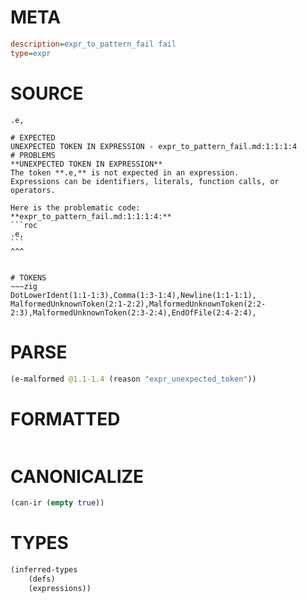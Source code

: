 # META
~~~ini
description=expr_to_pattern_fail fail
type=expr
~~~
# SOURCE
~~~roc
.e,
~~~
~~~
# EXPECTED
UNEXPECTED TOKEN IN EXPRESSION - expr_to_pattern_fail.md:1:1:1:4
# PROBLEMS
**UNEXPECTED TOKEN IN EXPRESSION**
The token **.e,** is not expected in an expression.
Expressions can be identifiers, literals, function calls, or operators.

Here is the problematic code:
**expr_to_pattern_fail.md:1:1:1:4:**
```roc
.e,
```
^^^


# TOKENS
~~~zig
DotLowerIdent(1:1-1:3),Comma(1:3-1:4),Newline(1:1-1:1),
MalformedUnknownToken(2:1-2:2),MalformedUnknownToken(2:2-2:3),MalformedUnknownToken(2:3-2:4),EndOfFile(2:4-2:4),
~~~
# PARSE
~~~clojure
(e-malformed @1.1-1.4 (reason "expr_unexpected_token"))
~~~
# FORMATTED
~~~roc

~~~
# CANONICALIZE
~~~clojure
(can-ir (empty true))
~~~
# TYPES
~~~clojure
(inferred-types
	(defs)
	(expressions))
~~~

